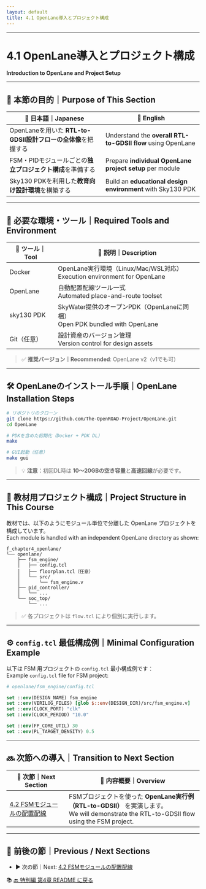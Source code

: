 ```yaml
---
layout: default
title: 4.1 OpenLane導入とプロジェクト構成 
---
```


---

# 4.1 OpenLane導入とプロジェクト構成  
**Introduction to OpenLane and Project Setup**

---

## 🎯 本節の目的｜Purpose of This Section

| 📝 日本語｜Japanese | 📘 English |
|------------------|-------------|
| OpenLaneを用いた **RTL-to-GDSII設計フローの全体像**を把握する | Understand the **overall RTL-to-GDSII flow** using OpenLane |
| FSM・PIDモジュールごとの**独立プロジェクト構成**を準備する | Prepare **individual OpenLane project setup** per module |
| Sky130 PDKを利用した**教育向け設計環境**を構築する | Build an **educational design environment** with Sky130 PDK |

---

## 🧰 必要な環境・ツール｜Required Tools and Environment

| 🔧 ツール｜Tool | 📝 説明｜Description |
|----------------|----------------------|
| Docker | OpenLane実行環境（Linux/Mac/WSL対応）<br>Execution environment for OpenLane |
| OpenLane | 自動配置配線ツール一式<br>Automated place-and-route toolset |
| sky130 PDK | SkyWater提供のオープンPDK（OpenLaneに同梱）<br>Open PDK bundled with OpenLane |
| Git（任意） | 設計資産のバージョン管理<br>Version control for design assets |

> ✅ **推奨バージョン｜Recommended**: OpenLane v2（v1でも可）

---

## 🛠️ OpenLaneのインストール手順｜OpenLane Installation Steps

```bash
# リポジトリのクローン
git clone https://github.com/The-OpenROAD-Project/OpenLane.git
cd OpenLane

# PDKを含めた初期化（Docker + PDK DL）
make

# GUI起動（任意）
make gui
```

> 💡 **注意**：初回DL時は **10〜20GBの空き容量**と**高速回線**が必要です。

---

## 🧱 教材用プロジェクト構成｜Project Structure in This Course

教材では、以下のようにモジュール単位で分離した OpenLane プロジェクトを構成しています。  
Each module is handled with an independent OpenLane directory as shown:

```text
f_chapter4_openlane/
└── openlane/
    ├── fsm_engine/
    │   ├── config.tcl
    │   ├── floorplan.tcl（任意）
    │   └── src/
    │       └── fsm_engine.v
    ├── pid_controller/
    │   └── ...
    └── soc_top/
        └── ...
```

> ✅ 各プロジェクトは `flow.tcl` により個別に実行します。

---

## ⚙️ `config.tcl` 最低構成例｜Minimal Configuration Example

以下は FSM 用プロジェクトの `config.tcl` 最小構成例です：  
Example `config.tcl` file for FSM project:

```tcl
# openlane/fsm_engine/config.tcl

set ::env(DESIGN_NAME) fsm_engine
set ::env(VERILOG_FILES) [glob $::env(DESIGN_DIR)/src/fsm_engine.v]
set ::env(CLOCK_PORT) "clk"
set ::env(CLOCK_PERIOD) "10.0"

set ::env(FP_CORE_UTIL) 30
set ::env(PL_TARGET_DENSITY) 0.5
```

---

## 🔜 次節への導入｜Transition to Next Section

| 🚀 次節｜Next Section | 📘 内容概要｜Overview |
|----------------------|-------------------------|
| [4.2 FSMモジュールの配置配線](docs/4_2_fsm_layout.md) | FSMプロジェクトを使った **OpenLane実行例（RTL-to-GDSII）** を実演します。<br>We will demonstrate the RTL-to-GDSII flow using the FSM project. |

---

## 📎 前後の節｜Previous / Next Sections
  
- ▶️ 次の節｜Next: [4.2 FSMモジュールの配置配線](./4_2_fsm_layout.md)

📚 [🔙 特別編 第4章 README に戻る](../README.md)
